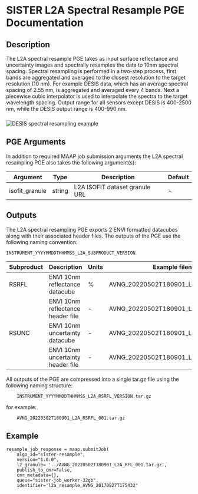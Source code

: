 # SISTER L2A Spectral Resample PGE Documentation

## Description

The L2A spectral resample PGE takes as input surface reflectance and uncertainty images and spectrally resamples the data
to 10nm spectral spacing. Spectral resampling is performed in a two-step process, first bands are aggregated and averaged to the closest resolution to the target resolution (10 nm). For example DESIS data, which has an average spectral spacing of 2.55 nm, is aggregated and averaged every 4 bands. Next a piecewise cubic interpolator is used to interpolate the spectra to the target wavelength spacing. Output range for all sensors except DESIS is 400-2500 nm, while the DESIS output range is 400-990 nm.

###

![DESIS spectral resampling example](./spectral_resample_example.png)

## PGE Arguments

In addition to required MAAP job submission arguments the L2A spectral resampling PGE also takes the following argument(s):


|Argument| Type |  Description | Default|
|---|---|---|---|
| isofit_granule| string |L2A ISOFIT dataset granule URL| -|


## Outputs

The L2A spectral resampling PGE exports 2 ENVI formatted datacubes along with their associated header files. The outputs of the PGE use the following naming convention:

    INSTRUMENT_YYYYMMDDTHHMMSS_L2A_SUBPRODUCT_VERSION

|Subproduct| Description |  Units | Example filename |
|---|---|---|---|
| RSRFL| ENVI 10nm reflectance datacube | % | AVNG\_20220502T180901\_L2A\_RSRFL_001|
| | ENVI 10nm reflectance header file  | - | AVNG\_20220502T180901\_L2A\_RSRFL_001.hdr|
| RSUNC| ENVI 10nm uncertainty datacube | - | AVNG\_20220502T180901\_L2A\_RSUNC_001|
| | ENVI 10nm uncertainty header file  | - | AVNG\_20220502T180901\_L2A\_RSUNC_001.hdr|


All outputs of the PGE are compressed into a single tar.gz file using the following naming structure:

 	 	INSTRUMENT_YYYYMMDDTHHMMSS_L2A_RSRFL_VERSION.tar.gz

for example:

		AVNG_20220502T180901_L2A_RSRFL_001.tar.gz

## Example

	resample_job_response = maap.submitJob(
	    algo_id="sister-resample",
	    version="1.0.0",
	    l2_granule= '../AVNG_20220502T180901_L2A_RFL_001.tar.gz',
	    publish_to_cmr=False,
	    cmr_metadata={},
	    queue="sister-job_worker-32gb",
	    identifier='l2a_resample_AVNG_20170827T175432"
